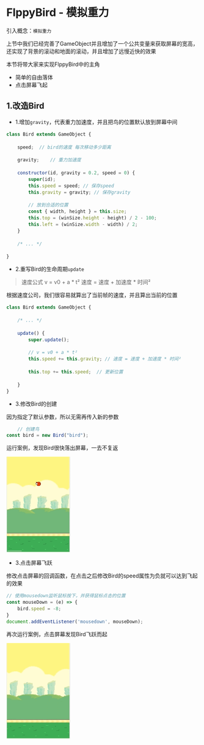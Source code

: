 # FlppyBird - 模拟重力

引入概念：`模拟重力`

上节中我们已经完善了GameObject并且增加了一个公共变量来获取屏幕的宽高，还实现了背景的滚动和地面的滚动，并且增加了远慢近快的效果

本节将带大家来实现FlppyBird中的主角

- 简单的自由落体
- 点击屏幕飞起

## 1.改造Bird

- 1.增加`gravity`，代表重力加速度，并且把鸟的位置默认放到屏幕中间

```javascript
class Bird extends GameObject {

	speed;  // bird的速度 每次移动多少距离

	gravity;    // 重力加速度

	constructor(id, gravity = 0.2, speed = 0) {
		super(id);
		this.speed = speed; // 保存speed
		this.gravity = gravity; // 保存gravity

		// 放到合适的位置
		const { width, height } = this.size;
		this.top = (winSize.height - height) / 2 - 100;
		this.left = (winSize.width - width) / 2;
	}

	/* ... */

}
```

- 2.重写Bird的生命周期`update`

> 速度公式 v = v0 + a * t² 速度 = 速度 + 加速度 * 时间²

根据速度公司，我们很容易就算出了当前帧的速度，并且算出当前的位置

```javascript
class Bird extends GameObject {

	/* ... */

	update() {
		super.update();

		// v = v0 + a * t²
		this.speed += this.gravity; // 速度 = 速度 + 加速度 * 时间²

		this.top += this.speed;  // 更新位置
        
	}
}
```

- 3.修改Bird的创建

因为指定了默认参数，所以无需再传入新的参数

```javascript
    // 创建鸟
const bird = new Bird("bird");
```

运行案例，发现Bird很快落出屏幕，一去不复返

![08_1](../images/08_1.gif)

- 3.点击屏幕飞跃

修改点击屏幕的回调函数，在点击之后修改Bird的speed属性为负就可以达到飞起的效果

```javascript
// 使用mousedown监听鼠标按下，并获得鼠标点击的位置
const mouseDown = (e) => {
	bird.speed = -8;
}
document.addEventListener('mousedown', mouseDown);
```

再次运行案例，点击屏幕发现Bird飞跃而起

![08_2](../images/08_2.gif)
